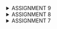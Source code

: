 <details>
<summary>ASSIGNMENT 9</summary>

# ASSIGNMENT 9 QUESTIONS AND ANSWERS:

 ## 1. Explain why we need to create a model to retrieve or send JSON data. Will an error occur if we don't create a model first?
       In Flutter, these models can convert JSON data into Dart objects
       by parsing so that Flutter can use is more effectively. 
       They can also convert data into JSON for sending back to
       the Django backend.
       These models eliminate the need to do manual JSON parsing for
       data.
       No errors will occur if a model if not made but there might be
       type mismatches.

 ## 2. Explain the function of the http library that you implemented for this task.
       The http library is used in this task for making requests that will
       be sent to the Django backend. The library has the actions GET, POST,
       PUT and DELETE. The GET actions is for retrieving product list data
       and the POST action is for submitting product data and login and
       registration forms.
       With the library, the Flutter app can send and receive actions to
       and from the Django backend.

 ## 3. Explain the function of CookieRequest and why it’s necessary to share the CookieRequest instance with all components in the Flutter app.
       CookieRequest handles cookies sessions which tells the server that
       the user who has logged in is authenticated. Sharing a CookieRequest
       instance with all components ensures that cookies is implemented in
       every HTTP request so all pages of the app will know that the
       current user is authenticated already and logged in.
       This prevents the app from sending a login request each time a
       different page is accessed or when another HTTP request is sent.

## 4. Explain the mechanism of data transmission, from input to display in Flutter.
       Data transmission starts when a user submits a product form on the
       Flutter app. Flutter sends a POST request to the Django backend
       and the data is processed and stored. After that, Django sends the
       data back in JSON format which gets parsed into Dart objects by the 
       models in Flutter. The objects are then displayed on the updated app
       UI by the FutureBuild tool.
       The same process occurs for GET actions sent by the user from the 
       Flutter app.

## 5. Explain the authentication mechanism from login, register, to logout. Start from inputting account data in Flutter to Django’s completion of the authentication process and display of the menu in Flutter.
       When a user submits the user registration form or the log in form
       on the Flutter app, a POST request and the data is sent to the Django
       backend using CookieRequest.
       This data is then authenticated and a token, session and cookie is
       sent to the Flutter app so Flutter can remember the user logged in.
       When the user logs out, Flutter sends a DELETE request for the
       session and cookie which is also deleted on the Flutter app.
       The UI of the app changes based on the authentication status of the
       user. For example it will not show the main page if they are not
       logged in.

 ## Step-by-step explanation for checklist :

       1. Implement the registration feature in the Flutter project.

              1. I created a new file called register.dart in
              lib/screens.

              2. I then added code to make the fully functional
              register page and form.

       2. Create a login page in the Flutter project.

              1. I created a new file called login.dart in lib/screens.

              2. Next I added code in login.dart to make a functional page

              3. In main.dart I changed home: MyHomePage() to
              home: LoginPage() and imported login.dart.

              4. I imported register.dart into login.dart.


       3. Integrate the Django authentication system with the Flutter project.
       
              1. I created a new app called authentication on my Django
              app and added it to installed apps in /e_commerce_app/
              settings.py.

              2. Next I installed django-cors-headers and added it to
              the requirements file.

              3. After that I added 
              corsheaders.middleware.CorsMiddleware to MIDDLEWARE
              in the same settings.py. 

              4. I added the following variables below:
```py
CORS_ALLOW_ALL_ORIGINS = True
CORS_ALLOW_CREDENTIALS = True
CSRF_COOKIE_SECURE = True
SESSION_COOKIE_SECURE = True
CSRF_COOKIE_SAMESITE = 'None'
SESSION_COOKIE_SAMESITE = 'None'
```
              and added "10.0.2.2" in ALLOWED_HOSTS.

              5. In /authentication/ views.py, I created a view
              method for login and did URL routing for the method.

              6. In /e_commerce_app/ urls.py I added this path:

```py
path('auth/', include('authentication.urls'))
```
       
              7. In Flutter, I installed the following packages:

              flutter pub add provider
              flutter pub add pbp_django_auth 

              8. Finally in main.dart I added the code below
              to the root Widget. So that a Provier object will
              be created which will share the CookieRequest
              with all components in the app.

```dart
import 'package:provider/provider.dart';
import 'package:pbp_django_auth/pbp_django_auth.dart';

  @override
  Widget build(BuildContext context) {
      
    return Provider(
      create: (_) {
        CookieRequest request = CookieRequest();
        return request;
      },

      child: MaterialApp(
       ...
```    
              9. I then created a new register function in
              /authentication/ views.py and imported the following:

              from django.contrib.auth.models import User
              import json

              I also made url routing for the register method.    

              10. In main/ views.py, I created a new function for
              sending the product entries to the Flutter app
```dart
@csrf_exempt
def create_product_flutter(request):
    if request.method == 'POST':

        data = json.loads(request.body)
        new_product = ProductEntryForm.objects.create(
            user=request.user,
            product=data["product"],
            price=int(data["price"]),
            description=data["description"]
        )

        new_product.save()

        return JsonResponse({"status": "success"}, status=200)
    else:
        return JsonResponse({"status": "error"}, status=401)
```

              11. I then did url routing for the new function above.

              12. In Flutter I connected the productentry_form.dart with
              CookieRequest by adding the line below:
```dart
final request = context.watch<CookieRequest>();
```

              13. In productentry_form.dart I changed the button:
```dart
                    onPressed: () async {
                      if (_formKey.currentState!.validate()) {
                        final response = await request.postJson(
                          "http://localhost:8000/create-flutter/",
                          jsonEncode(<String, String>{
                            'name': _name,
                            'price': _price.toString(),
                            'description': _description,
                          }),
                        );
                        if (context.mounted) {
                          if (response['status'] == 'success') {
                            ScaffoldMessenger.of(context).showSnackBar(
                              const SnackBar(
                                content: Text(
                                  "New product has been saved successfully!",
                                ),
                              ),
                            );
                            Navigator.pushReplacement(
                              context,
                              MaterialPageRoute(
                                  builder: (context) => MyHomePage()),
                            );
                          } else {
                            ScaffoldMessenger.of(context).showSnackBar(
                              const SnackBar(
                                content: Text(
                                  "Something went wrong, please try again.",
                                ),
                              ),
                            );
                          }
                        }
                      }
                    },
```

       4. Create a custom model according to your Django application project.

              1. To create the Dart model I went to the Quicktype website
              and inputted JSON data of cookie products from my Django
              project.

              2. I created a new folder 'models' and created a new file
              'product_entry.dart' and added the model code here.

       5. Create a page containing a list of all items available at the JSON endpoint in Django that you have deployed.
       &
       6. Display the name, price, and description of each item on this page.
       &
       7. Create a detail page for each item listed on the Product list page.


       
              1. I created new file 'list_productentry.dart' in lib/screens.

              2. I then imported the following:

                     import 'package:flutter/material.dart';
                     import 'package:e_commerce_app_mobile/models/product_entry.dart';
                     import 'package:e_commerce_app_mobile/widgets/left_drawer.dart';
                     import 'package:pbp_django_auth/pbp_django_auth.dart';
                     import 'package:provider/provider.dart';

              3. Then added code to make the page functional.

              4. I then added the new screen to the left drawer so it is accessible.
```dart
ListTile(
leading: const Icon(Icons.add_reaction_rounded),
title: const Text('Product List'),
onTap: () {
       // Route to the produt page
       Navigator.push(
              context,
              MaterialPageRoute(builder: (context) => const ProductEntryFormPage()),
       );
},
),
```
              5. In product_card.dart I added the following code so that the 
              product list page is accessible
```dart
import 'package:e_commerce_app_mobile/screens/list_productentry.dart';

else if (item.name == "View Product") {
    Navigator.push(context,
        MaterialPageRoute(
            builder: (context) => const ProductEntryPage()
        ),
    );
}
```

       8. This page can be accessed by tapping on any item on the Product list page.
       The page is accessed by pressing the View Cookie List button
       in the menu

       9. Display all attributes of your item model on this page.

              All of the attributes are displayed by the following
              code snippet in list_productentry.dart:
```dart
...
              return ListView.builder(
                itemCount: snapshot.data!.length,
                itemBuilder: (_, index) => Container(
                  margin:
                      const EdgeInsets.symmetric(horizontal: 16, vertical: 12),
                  padding: const EdgeInsets.all(20.0),
                  child: Column(
                    mainAxisAlignment: MainAxisAlignment.start,
                    crossAxisAlignment: CrossAxisAlignment.start,
                    children: [
                      Text(
                        "${snapshot.data![index].fields.name}",
                        style: const TextStyle(
                          fontSize: 18.0,
                          fontWeight: FontWeight.bold,
                        ),
                      ),
                      const SizedBox(height: 10),
                      Text("${snapshot.data![index].fields.description}"),
                      const SizedBox(height: 10),
                      Text("${snapshot.data![index].fields.price}"),
                    ],
...
```
       10. Add a button to return to the item list page.
              The button already exists in the left drawer.

       11. Filter the item list page to display only items associated with the currently logged-in user.
              The items are already automatically filtered based on user
              in the Django backend.




</details>

<details>
<summary>ASSIGNMENT 8</summary>

# ASSIGNMENT 8 QUESTIONS AND ANSWERS:

 ## 1. What is the purpose of const in Flutter? Explain the advantages of using const in Flutter code. When should we use const, and when should it not be used?
       
       The purpose of const is to tell the Flutter compiler that the value of a variable
       will never change and is known at compile time. For example if i assign a variable
       a const keyword and the value 1, at compile-time this variable will be assgined
       an unchanging value of 1.

       One of the advantages of using const is improved performance because the variable
       will never be rebuilt again once it is made, unlike other variable types.
       Using const also leads to more concise widget trees and more efficient widget tree
       management. Since variables or widgets with const do not have extra states to
       rebuild into, these trees will be smaller and no unnecessary widgets will be created.

       We should use const when we want the value of the variable to be unchanged
       and to create only one copy of it.
       When making stateless widgets, const should be used.
       It should also be used when we want to define variables with predefined values.

       We should not use const when we have variables or widgets whose value or state
       will change throughout the lifetime of the app. The keyword should not be used
       for making stateful widgets.

 ## 2. Explain and compare the usage of Column and Row in Flutter. Provide example implementations of each layout widget!

       Column is used for arranging widgets vertically in a vertical container.
       Here is an example of using a column widget:
```dart
    child: const Column(
      children: [
        Text(
          'Mental Health Tracker',
          textAlign: TextAlign.center,
          style: TextStyle(
            fontSize: 24,
            fontWeight: FontWeight.bold,
            color: Colors.white,
          ),
        ),
        Padding(padding: EdgeInsets.all(8)),
        Text(
          "Track your mental health every day here!",
          // TODO: Add text style with center alignment, font size 15, white color, and normal weight
        ),
      ],
    ),
```
       While Row is used for arranging widgets horizontally in a hortizontal
       container. Here is an example of using a horizontal widget:
```dart
const Row(
  children: <Widget>[
    Expanded(
      child: Text('Deliver features faster', textAlign: TextAlign.center),
    ),
    Expanded(
      child: Text('Craft beautiful UIs', textAlign: TextAlign.center),
    ),
    Expanded(
      child: FittedBox(
        child: FlutterLogo(),
      ),
    ),
  ],
)
```
 
 ## 3. List the input elements you used on the form page in this assignment. Are there other Flutter input elements you didn't use in this assignment? Explain!

       The input elements I used in this assignment are:
       1. Form for creating an input form
       2. (Text)FormField for creating areas or fields in the input form
          for the user to type data into

       The input elements I did not use in this assignment are:
       1. Autocomplete which gives the user complete input suggestions
          based on their incomplete input.
       2. KeyboardListener which calls a callback when the user releases
          or presses on a key on the keyboard.

 ## 4. How do you set the theme within a Flutter application to ensure consistency? Did you implement a theme in your application?

       To set a theme, I ensured that the colors used for widgets that appear in
       other pages of the website are the same such as the navbar and some
       buttons.
       The main theme of the app is defined in main.dart over here:
```dart
        colorScheme: ColorScheme.fromSwatch(
       primarySwatch: Colors.orange,
 ).copyWith(secondary: Colors.orange[200]),
        useMaterial3: true,
      )
```
       I implemented a warm orange color as the main theme.

 ## 5. How do you manage navigation in a multi-page Flutter application?

       To manage navigation I used the Navigation widget, which keeps tracks of
       visited pages in the app in a stack model.
       When a new page or a route object is accessed, its data is pushed into 
       the stack and displayed on the screen. When the back arrow is pressed,
       the head of the stack is popped out. THe top of the stack can also be
       replaced with other pages.

       To implement routing, the name of the page's class should be defined
       within a Navigation method so that the page's can be pushed, popped or
       replaced in the navigation stack.

</details>

<details>
<summary>ASSIGNMENT 7</summary>

# ASSIGNMENT 7 QUESTIONS AND ANSWERS:

 ## 1.  Explain what are stateless widgets and stateful widgets, and explain the difference between them.

        A state of a widget is the information of the widget at the time in the app's memory
        that can be synchronously read when the widget is built and can change overtime.

        A stateless widget does not have a state and stays the same after it is built, it
        cannot change. Its information depends on the widget itself, not on external factors.
        The widget has an @override decorator over the build() function.
        The build() function is only called once. Examples of stateless widgets include 
        Text, RaisedButton and IconButtons. They are used for widgets that are intended
        to be the same at all times in the app.

        A stateful widget has a state and can its appearance and information can change
        throughout the lifetime of the app. Its information depends on external factors
        such as user interaction and it needs an extra class to represent its state, unlike
        stateless widgets.
        In the app class the widget will have an @override decorator for the createState()
        function which returns a state for dynamic changes in the UI. This method is pointed
        to the name of the class of the state.
        In the class for the state, there's an @override decorator with the build() function,
        which will be called many times to create the widget in a new state.
        Examples of stateful widgets include CheckBox, RadioButton, Form and TextField.

 ## 2.  Mention the widgets that you have used for this project and its uses.

        The widgets I used in this project are:
            1. Containers which are used to customize child widgets' margin and paddings
               and to place child widgets within a designated area or box.
            2. Text which are for adding text strings.
            3. Icons which are for adding image icons to buttons.
            4. AppBar which is like a navigation bar in browser websites.
            5. Scaffold which gives the app a basic page layout, it also has an AppBar
               and body
            6. Padding controls spaces around a child widget
            7. Column arranges child widgets vertically
            8. Row arranges child widgets horizontally
            9. MaterialApp which is the root widget of the app, it gives navigation
               support and themes for the rest of the app.
           10. Card for displaying information in a box.
           11. Center arranges child widgets in the middle of their parent.
           12. SizedBox provides fixed space around or between widgets.
           13. InkWell adds a ripple effect when the widget is tapped.
           14. GridView.count gives a grid-based layout for the ItemCard widgets, it
               has a fixed number of columns.
           15. SnackBar appears on screen shortly with a message when the user interacts 
               with the buttons on the main page.
           16. Material provides styling to widgets such as background color and styled
               shapes.
           17. ItemCard is used for making interactive buttons with icons and text.
           18. InfoCard displays information in a card for the name, NPM and class.
           19. ItemHomePage represents the buttons that are to be displayed in the
               ItemCard widget for buttons.
  
 ## 3. What is the use-case for setState()? Explain the variable that can be affected by setState().

        The setState() method tells the framework that when the state of a State object
        has changed, making Flutter rebuild the affected UI and widgets with the
        updated information. It is called within a State class and takes stateful widgets
        as its parameter.
        The function will update such widgets and their appearance on the UI.
        Variables within the State class, such as user input data or counters, can be
        modified inside setState() to trigger this rebuild. Without setState(),
        these changes would not be applied.

 ## 4. Explain the difference between const and final keyword.

        Variables with const keyword should be assigned a value during compile-time,
        after it is assigned a value it cannot change its value again during runtime.
        Const is used for variables with known values at runtime.
        Const is less flexible as the class must have a const constructor while
        all of its fields should have final constructors.

        While variables with the final keyword can be assigned to a value during
        runtime but cannot be changed once assigned.
        Final is used for variables whose values cannot be reassigned but can be
        calculcated during runtime. Final is more flexible as it can be used with   
        any constructor.
 

 ## Step-by-step explanation for checklist :
 ### 1. Create a new Flutter application with the E-Commerce theme that matches the previous assignments.
        1. To initialize the project I ran the following lines in terminal:

            flutter create e_commerce_app_mobile
            cd e_commerce_app_mobile

        2. I then created a menu.dart file in the mental_health_tracker/lib
           directory and added the classes MyHomePage and _MyHomePageState.

       3. I then added this line to the top of main.dart.
```dart
import 'package:e_commerce_app_mobile/menu.dart';

```
       4. I then replaced the previous colorScheme code with this:
```dart
        colorScheme: ColorScheme.fromSwatch(
       primarySwatch: Colors.orange,
 ).copyWith(secondary: Colors.orange[200]),

```
       5. To start making the widget page menu to a stateless one, I
          replaced the previous 'home:' with: 
```dart
home: MyHomePage(),
```    
          Changed stateful to stateless in class MyHomePage extends
          StatelessWidget and added an @override decorator

       6. I added data to be displayed on the cards under the class of MyHomePage in menu.dart:
```dart
  final String npm = '2306256223'; // NPM
  final String name = 'Ameera Khaira Tawfiqa'; // Name
  final String className = 'KKI'; // Class
```
       7. In menu.dart I added a new class called InfoCard, ItemHomepage

       8. In menu.dart, I added the following:
```dart
     final List<ItemHomepage> items = [
         ItemHomepage("View Product", Icons.product),
         ItemHomepage("Add Product", Icons.add),
         ItemHomepage("Logout", Icons.logout),
     ];
```
       9. I then added a class called ItemCard to display the product cards
          and put it in menu.dart.

       10. Finally, I added code within the Widget build() section within
           the MyHomePage class that will display all the widgets on the 
           main page.

 ### 2.  Create three simple buttons with icons and texts for:
 #### a. Viewing the product list (View Product List)
 #### b. Adding a product (Add Product)
 #### c. Logout (Logout)
       In menu.dart, I made a class for making the buttons below
```dart
 class ItemHomepage {
     final String name;
     final IconData icon;

     ItemHomepage(this.name, this.icon);
 }
```
       I added the code below in the MyHomePage class that uses
       the button class to add the respective text and icons.
```dart
         final List<ItemHomepage> items = [
      ItemHomepage("View Product", Icons.shopping_cart),
      ItemHomepage("Add Product", Icons.add),
      ItemHomepage("Logout", Icons.logout),
    ];
```
       Finally, I added another class called ItemCard that will       
       display the buttons on the main page.


 ### 3. Implement different colors for each button (View Product List, Add Product, and Logout). 
       To give each button a different color, i added a color property in
       the ItemHomePage class.
```dart
class ItemHomepage {
  final String name;
  final IconData icon;
  final Color color; // New property

  ItemHomepage(this.name, this.icon, this.color); // Added color parameter
}
```
       I then added the colors to the buttons in the final List like this:
```dart
final List<ItemHomepage> items = [
      ItemHomepage("View Product", Icons.shopping_cart, Colors.deepPurple[600]!),
      ItemHomepage("Add Product", Icons.add,  Colors.blue[600]!),
      ItemHomepage("Logout", Icons.logout,  Colors.red[600]!),
];
```
       Finally in the ItemCard class, I changed this line from this:
```dart
color: Theme.of(context).colorScheme.secondary,
```
       to this:
```dart
color: item.color,
```

 ### 4. Display a Snackbar with the following messages:
 #### a. "You have pressed the View Product List button" when the View Product List button is pressed.
 #### b. "You have pressed the Add Product button" when the Add Product button is pressed.
 #### c. "You have pressed the Logout button" when the Logout button is pressed.

       In the class ItemCard I added the following code under
       its child the Container:
```dart
  @override
  Widget build(BuildContext context) {

       ...
      
      child: InkWell(
        // Action when the card is pressed.
        onTap: () {
          // Display the SnackBar message when the card is pressed.
          ScaffoldMessenger.of(context)
            ..hideCurrentSnackBar()
            ..showSnackBar(
              SnackBar(content: Text("You have pressed the ${item.name} button!"))
            );
        },
```    
       This code will display a snackbar with a message related
       to its respective button. The ${item.name} represents
       the names of the buttons which are shown here:
```dart
  final List<ItemHomepage> items = [
      ItemHomepage("View Product List", Icons.shopping_cart, Colors.deepPurple[600]!),
      ItemHomepage("Add Product", Icons.add,  Colors.blue[600]!),
      ItemHomepage("Logout", Icons.logout,  Colors.red[600]!),
    ];
``` 

</details>